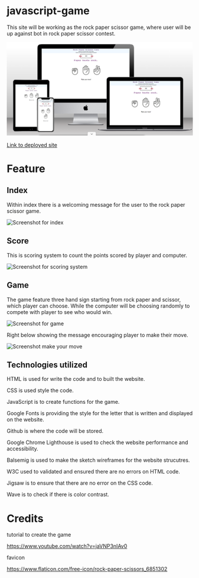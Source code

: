 # javascript-game

This site will be working as the rock paper scissor game, where user will be up against bot in rock paper scissor contest.

![Screenshot for rock paper scissor](assets/images/screenshot/screenshot-mock-up-test.png)

[Link to deployed site](https://timothyyw.github.io/javascript-game/)

# Feature

## Index

Within index there is a welcoming message for the user to the rock paper scissor game.

![Screenshot for index]()

## Score

This is scoring system to count the points scored by player and computer.

![Screenshot for scoring system]()

## Game

The game feature three hand sign starting from rock paper and scissor, which player can choose. While the computer will be choosing randomly to compete with player to see who would win.

![Screenshot for game]()

Right below showing the message encouraging player to make their move.

![Screenshot make your move]()

## Technologies utilized

HTML is used for write the code and to built the website.

CSS is used style the code.

JavaScript is to create functions for the game.

Google Fonts is providing the style for the letter that is written and displayed on the website.

Github is where the code will be stored.

Google Chrome Lighthouse is used to check the website performance and accessibility.

Balsemig is used to make the sketch wireframes for the website strucutres.

W3C used to validated and ensured there are no errors on HTML code.

Jigsaw is to ensure that there are no error on the CSS code.

Wave is to check if there is color contrast.

# Credits

tutorial to create the game

https://www.youtube.com/watch?v=jaVNP3nIAv0 

favicon

https://www.flaticon.com/free-icon/rock-paper-scissors_6851302